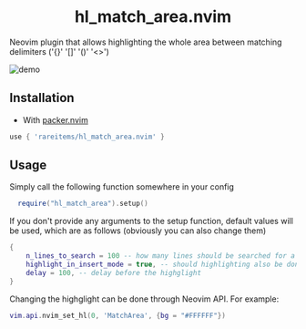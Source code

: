 <h1 align='center'>hl_match_area.nvim</h1>
Neovim plugin that allows highlighting the whole area between matching delimiters ('{}' '[]' '()' '<>')

![demo](https://user-images.githubusercontent.com/83038443/197796655-b1ff0a7a-ed5b-4922-96d4-3acc7b87e1b5.gif)

## Installation

- With [packer.nvim](https://github.com/wbthomason/packer.nvim)

```lua
use { 'rareitems/hl_match_area.nvim' }
```

## Usage

Simply call the following function somewhere in your config

```lua
  require("hl_match_area").setup()
```

If you don't provide any arguments to the setup function, default values will be used, which are as follows (obviously you can also change them)

```lua
{
    n_lines_to_search = 100 -- how many lines should be searched for a matching delimiter
    highlight_in_insert_mode = true, -- should highlighting also be done in insert mode
    delay = 100, -- delay before the highglight
}
```

Changing the highglight can be done through Neovim API. For example:

```lua
vim.api.nvim_set_hl(0, 'MatchArea', {bg = "#FFFFFF"})
```
